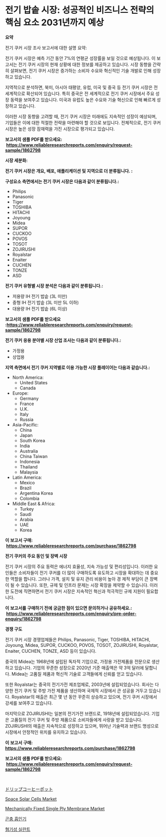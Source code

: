 <p><h1>전기 밥솥 시장: 성공적인 비즈니스 전략의 핵심 요소 2031년까지 예상</h1></p><p><strong>요약</strong></p>
<p><p>전기 쿠커 시장 조사 보고서에 대한 설명 요약:</p><p>전기 쿠커 시장은 예측 기간 동안 7%의 연평균 성장률을 보일 것으로 예상됩니다. 이 보고서는 전기 쿠커 시장의 현재 상황에 대한 정보를 제공하고 있습니다. 시장 동향을 간략히 살펴보면, 전기 쿠커 시장은 증가하는 소비자 수요와 혁신적인 기술 개발로 인해 성장하고 있습니다.</p><p>지역적으로 분석하면, 북미, 아시아 태평양, 유럽, 미국 및 중국 등 전기 쿠커 시장은 전 세계적으로 확산되어 있습니다. 특히 중국은 전 세계적으로 전기 쿠커 시장에서 주요 성장 동력을 보여주고 있습니다. 미국과 유럽도 높은 수요와 기술 혁신으로 인해 빠르게 성장하고 있습니다.</p><p>이러한 시장 동향을 고려할 때, 전기 쿠커 시장은 미래에도 지속적인 성장이 예상되며, 기업들은 이에 대한 적절한 전략을 마련해야 할 것으로 보입니다. 전체적으로, 전기 쿠커 시장은 높은 성장 잠재력을 가진 시장으로 평가되고 있습니다.</p></p>
<p><strong>보고서의 샘플 PDF를 받으세요: &nbsp;<a href="https://www.reliableresearchreports.com/enquiry/request-sample/1862798">https://www.reliableresearchreports.com/enquiry/request-sample/1862798</a></strong></p>
<p><strong>시장 세분화:</strong></p>
<p><strong> 전기 쿠커 시장은 개요, 배포, 애플리케이션 및 지역으로 더 분류됩니다. :</strong></p>
<p><strong>구성요소 측면에서는 전기 쿠커 시장은 다음과 같이 분류됩니다.:</strong></p>
<p><ul><li>Philips</li><li>Panasonic</li><li>Tiger</li><li>TOSHIBA</li><li>HITACHI</li><li>Joyoung</li><li>Midea</li><li>SUPOR</li><li>CUCKOO</li><li>POVOS</li><li>TOSOT</li><li>ZOJIRUSHI</li><li>Royalstar</li><li>Enaiter</li><li>CUCHEN</li><li>TONZE</li><li>ASD</li></ul></p>
<p><strong> 전기 쿠커 유형별 시장 분석은 다음과 같이 분류됩니다.:</strong></p>
<p><ul><li>저용량 IH 전기 밥솥 (3L 미만)</li><li>중형 IH 전기 밥솥 (3L 미만 5L 이하)</li><li>대용량 IH 전기 밥솥 (6L 이상)</li></ul></p>
<p><strong>보고서의 샘플 PDF를 받으세요 :<a href="https://www.reliableresearchreports.com/enquiry/request-sample/1862798">https://www.reliableresearchreports.com/enquiry/request-sample/1862798</a></strong></p>
<p><strong> 전기 쿠커 응용 분야별 시장 산업 조사는 다음과 같이 분류됩니다.:</strong></p>
<p><ul><li>가정용</li><li>상업용</li></ul></p>
<p><strong>지역 측면에서 전기 쿠커 지역별로 이용 가능한 시장 플레이어는 다음과 같습니다.:</strong></p>
<p><ul>
    <li>
        North America:
        <ul>
            <li>United States</li>
            <li>Canada</li>
        </ul>
    </li>
    <li>
        Europe:
        <ul>
            <li>Germany</li>
            <li>France</li>
            <li>U.K.</li>
            <li>Italy</li>
            <li>Russia</li>
        </ul>
    </li>
    <li>
        Asia-Pacific:
        <ul>
            <li>China</li>
            <li>Japan</li>
            <li>South Korea</li>
            <li>India</li>
            <li>Australia</li>
            <li>China Taiwan</li>
            <li>Indonesia</li>
            <li>Thailand</li>
            <li>Malaysia</li>
        </ul>
    </li>
    <li>
        Latin America:
        <ul>
            <li>Mexico</li>
            <li>Brazil</li>
            <li>Argentina Korea</li>
            <li>Colombia</li>
        </ul>
    </li>
    <li>
        Middle East & Africa:
        <ul>
            <li>Turkey</li>
            <li>Saudi</li>
            <li>Arabia</li>
            <li>UAE</li>
            <li>Korea</li>
        </ul>
    </li>
    </ul></p>
<p><strong>이 보고서 구매: &nbsp;<a href="https://www.reliableresearchreports.com/purchase/1862798">https://www.reliableresearchreports.com/purchase/1862798</a></strong></p>
<p><strong>전기 쿠커의 주요 동인 및 장벽 시장</strong></p>
<p><p>전기 쿠커 시장의 주요 동력은 에너지 효율성, 지속 가능성 및 편리성입니다. 이러한 요인들은 소비자들이 전기 쿠커를 더 많이 구매하도록 유도하고 시장을 확대하는 데 중요한 역할을 합니다. 그러나 가격, 설치 및 유지 관리 비용이 높아 경 제적 부담이 큰 장벽이 될 수 있습니다. 또한, 규제 및 인프라 문제는 시장 확장을 제약할 수 있습니다. 이러한 도전에 직면하면서 전기 쿠커 시장은 지속적인 혁신과 적극적인 규제 지원이 필요합니다.</p></p>
<p><strong>이 보고서를 구매하기 전에 궁금한 점이 있으면 문의하거나 공유하세요.: &nbsp;<a href="https://www.reliableresearchreports.com/enquiry/pre-order-enquiry/1862798">https://www.reliableresearchreports.com/enquiry/pre-order-enquiry/1862798</a></strong></p>
<p><strong>경쟁 구도</strong></p>
<p><p>전기 쿠커 시장 경쟁업체들은 Philips, Panasonic, Tiger, TOSHIBA, HITACHI, Joyoung, Midea, SUPOR, CUCKOO, POVOS, TOSOT, ZOJIRUSHI, Royalstar, Enaiter, CUCHEN, TONZE, ASD 등이 있습니다. </p><p>중국의 Midea는 1968년에 설립된 독자적 기업으로, 가정용 가전제품을 전문으로 생산하고 있습니다. 기업의 꾸준한 성장으로 2020년 기준 매출액은 약 3억 달러에 달합니다. Midea는 고품질 제품과 혁신적 기술로 고객들에게 신뢰를 얻고 있습니다.</p><p>또한 Royalstar는 중국의 전기가전 제조업체로, 2003년에 설립되었습니다. 회사는 다양한 전기 쿠커 및 주방 가전 제품을 생산하며 국제적 시장에서 큰 성공을 거두고 있습니다. Royalstar의 매출은 최근 몇 년 동안 꾸준히 상승하고 있으며, 전기 쿠커 시장에서 강세를 보여주고 있습니다.</p><p>마지막으로 ZOJIRUSHI는 일본의 전기가전 브랜드로, 1918년에 설립되었습니다. 기업은 고품질의 전기 쿠커 및 주방 제품으로 소비자들에게 사랑을 받고 있습니다. ZOJIRUSHI의 매출은 지속적으로 성장하고 있으며, 뛰어난 기술력과 브랜드 명성으로 시장에서 안정적인 위치를 유지하고 있습니다.</p></p>
<p><strong>이 보고서 구매: &nbsp; <a href="https://www.reliableresearchreports.com/purchase/1862798">https://www.reliableresearchreports.com/purchase/1862798</a></strong></p>
<p><strong>보고서의 샘플 PDF를 받으세요: &nbsp;<a href="https://www.reliableresearchreports.com/enquiry/request-sample/1862798">https://www.reliableresearchreports.com/enquiry/request-sample/1862798</a></strong><strong></strong></p>
<p>&nbsp;</p>
<p><p><a href="https://github.com/xnljig2898992/Market-Research-Report-List-1/blob/main/8968752192261.md">ドリップコーヒーポット</a></p><p><a href="https://issuu.com/reportprime-2/docs/space-solar-cells-market-size-2030.pptx">Space Solar Cells Market</a></p><p><a href="https://github.com/PeterParrish5/Market-Research-Report-List-3/blob/main/mechanically-fixed-single-ply-membrane-market.md">Mechanically Fixed Single Ply Membrane Market</a></p><p><a href="https://medium.com/@carlosdytouglas8907667/%EA%B3%A4%EC%B6%A9-%ED%9D%A1%EC%9E%85%EA%B8%B0-%EC%8B%9C%EC%9E%A5-%EC%A0%84%EB%A7%9D-%EC%82%B0%EC%97%85-%EA%B0%9C%EC%9A%94-%EB%B0%8F-%EC%98%88%EC%B8%A1-2024%EB%85%84%EB%B6%80%ED%84%B0-2031%EB%85%84%EA%B9%8C%EC%A7%80-c82015264905">곤충 흡인기</a></p><p><a href="https://github.com/trmesnao7959541/Market-Research-Report-List-1/blob/main/6502186192076.md">혐기성 실란트</a></p></p>